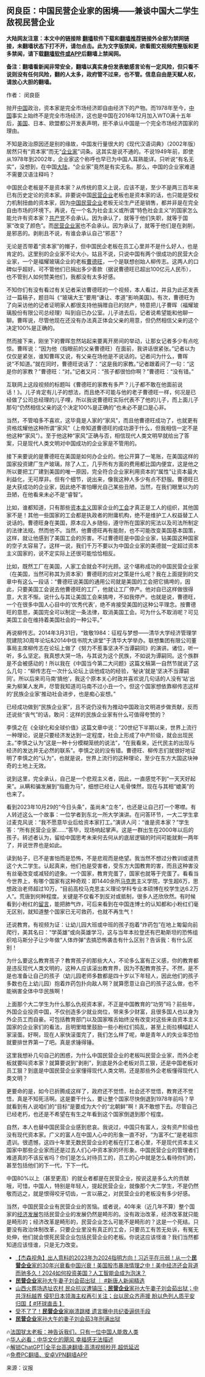  <!-- 面包屑导航 --> <h2>闵良臣：中国民营企业家的困境——兼谈中国大二学生敌视民营企业</h2> <p class="notice"><b>大陆网友注意：本文中的链接除 <a href="https://github.com/bannedbook/fanqiang" >翻墙</a>软件下载和<a href="https://github.com/killgcd/justmysocks/blob/master/README.md">翻墙推荐</a>链接外全部为禁网链接，未翻墙状态下打不开，请勿点击。此为文字版禁闻，欲看图文视频完整版和更多禁闻，请下载<a href="https://github.com/bannedbook/fanqiang">翻墙软件或APP</a>后翻墙上禁闻网。</p><p>备注：翻墙看新闻非常安全，翻墙以真实身份发表敏感言论有一定风险，但只看不说则没有任何风险，翻的人太多，政府管不过来，也不管。信息自由是天赋人权，请放心大胆的翻墙。</b></p>  <div class="entry"> <p>作者： 闵良臣</p> <p id="conimg">抛开<span class='wp_keywordlink_affiliate'><a href="https://www.bannedbook.org/" title="中国" target="_blank">中国</a></span>政治，资本家是完全市场经济即自由经济下的产物。而1978年至今，<a href="https://www.bannedbook.org/bnews/tag/%E4%B8%AD%E5%9B%BD/" class="st_tag internal_tag" rel="tag" title="标签 中国 下的日志">中国</a>事实上始终不是完全市场经济，这也是中国在2016年12月加入WTO满十五年后，<a href="https://www.bannedbook.org/bnews/tag/%e7%be%8e%e5%9b%bd/" class="st_tag internal_tag" rel="tag" title="标签 美国 下的日志">美国</a>、日本、欧盟都公开发表声明，拒不承认中国是一个完全市场经济国家的理由。</p> <p>不知是政治原因还是别的缘故，中国发行量很大的《现代汉语词典》（2002年版）居然只有“资本家”而无“<a href="https://www.bannedbook.org/bnews/tag/%e4%bc%81%e4%b8%9a%e5%ae%b6/" class="st_tag internal_tag" rel="tag" title="标签 企业家 下的日志">企业家</a>”词条。这其实是说不通的。不说1949年前，即使从1978年到2002年，企业家这个称呼也早已为中国人耳熟能详。只听说“有名无实”，没想到，在中国<span class='wp_keywordlink_affiliate'><a href="https://www.bannedbook.org/" title="大陆" target="_blank">大陆</a></span>，“企业家”竟然是有实无名。那么，中国的企业家难道不需要汉语注释吗？</p> <p>中国民企老板是不是资本家？从传统的意义上说，应该不是，至少不是两三百年来已有历史定论的资本家。非要说中国<a href="https://www.bannedbook.org/bnews/tag/%E6%B0%91%E8%90%A5%E4%BC%81%E4%B8%9A/" class="st_tag internal_tag" rel="tag" title="标签 民营企业 下的日志">民营企业</a>老板也是资本家的话，也只能是受权力机制扭曲的资本家，因为<a href="https://www.bannedbook.org/bnews/tag/%E4%B8%AD%E5%9B%BD%E6%B0%91%E8%90%A5%E4%BC%81%E4%B8%9A/" class="st_tag internal_tag" rel="tag" title="标签 中国民营企业 下的日志">中国民营企业</a>老板无论生产还是销售，都并非是在完全自由市场的环境下。再说，在一个名为社会主义或所谓“特色社会主义”的国家怎么能允许有资本家？<a href="https://www.bannedbook.org/bnews/tag/%e5%85%b1%e4%ba%a7%e5%85%9a/" class="st_tag internal_tag" rel="tag" title="标签 共产党 下的日志">共产党</a>不会承认。因为承认了，就等于他们失职，就等于国家“改变了颜色”。而<a href="https://www.bannedbook.org/bnews/tag/%E6%B0%91%E8%90%A5%E4%BC%81%E4%B8%9A%E5%AE%B6/" class="st_tag internal_tag" rel="tag" title="标签 民营企业家 下的日志">民营企业家</a>也不会承认。因为承认了，就等于他们是在剥削，是邪恶的。剥削且不说，有谁会承认自己“邪恶”？</p> <p>无论是否带着“资本家”的帽子，但中国民企老板在员工心里并不是什么好人，也是肯定的。这里别的企业家不论大小，姑且不说，只说中国有两个很成功的民营大企业家，一个是福耀玻璃企业的老板<a href="https://www.bannedbook.org/bnews/tag/%e6%9b%b9%e5%be%b7%e6%97%ba/" class="st_tag internal_tag" rel="tag" title="标签 曹德旺 下的日志">曹德旺</a>，一个是联想创始人柳传志。这两人的口碑似乎超好。可不管他们已捐出多少善款（据说曹德旺已超出100亿元人民币），也不管别人如何赞美他们，我都没有太多好感。</p> <p>不知你们有没有看过有关记者采访曹德旺的一个视频，本人看过，并且为此还发表过一篇稿子，题目叫《“玻璃大王”要用“谦让、孝道”影响美国》。有次，曹德旺为了向采访他的记者证明家人都很支持他捐赠自已的财产，特意把儿子曹晖（福耀玻璃股份有限公司总经理）叫到自已办公室。儿子进去后，记者说希望能和他聊一聊。曹晖说，尽管他现在还没有办法真正体会父亲的用意，但仍然相信父亲的这个决定100%是正确的。</p> <p>然而接下来，刚坐下的曹晖忽然站起来要离开房间的举动，让那女记者多少有点吃惊。曹晖说：“因为他（指眼前的父亲曹德旺）在面前，我讲话很紧张。”记者以为仅仅是紧张，谁知曹晖又说，有父亲在场他是不说话的。记者问为什么，曹晖说“不知道。”就在同时，曹德旺说话了：“这是我的家教。”记者跟着问了一句：“这是你的家教？”曹德旺：“对。”记者又问：“孩子都很怕你啊？”曹德旺：“没有错。”</p> <p>互联网上这段视频的标题叫《曹德旺的家教有多严？儿子都不敢在他面前说话！》。儿子肯定有儿子的想法，而且绝不可能与他的老子曹德旺一样，何况是已经做了公司总经理的儿子哩，所以我说曹德旺实际代表不了他的儿子，而上面儿子那句“仍然相信父亲的这个决定100%是正确的”也未必不是口是心非。</p> <p>当然，不管咱多不喜欢，这毕竟是人家的“家风”，而且他曹德旺成功了，也就更有资格炫耀他这种所谓“家风”（上帝知道曹德旺的成功源于什么，但我相信一定不是他这种“家风”）。至于他这种“家风”正确与否，相信现代人类文明早就给出了答案，只是现代人类文明对中国成功的企业家是不管用的。</p> <p>接下来要说的是曹德旺在美国是如何办企业的。他公开算了一笔账，在美国这样的国家投资建厂生产玻璃，除了人工，几乎所有方面的费用都比国内便宜，这是他之所以要把工厂建到美国的唯一原因，完全符合企业家利用资本的“属性”让资本最大利益化，无可厚非。但有个细节，说出来，像我这种人多少有点不舒服。曹德旺已是大获成功的企业家，因此绝不害怕曝光自己某些丑陋，当然，在我们眼里以为的丑陋，在他看来未必不是“睿智”。</p> <p>比如，谁都知道，只有那些<span class='wp_keywordlink'><a href="https://www.bannedbook.org/forum2/topic920.html" title="资本主义与自由" target="_blank">资本主义</a></span>国家企业的<a href="https://www.bannedbook.org/bnews/tag/%e5%b7%a5%e4%bc%9a/" class="st_tag internal_tag" rel="tag" title="标签 工会 下的日志">工会</a>才真正是工人的组织，其他国家不是！其他一些国家的工会都是执政者的附庸机构，绝不是维护工人权益替工人说话的。曹德旺身在美国，原本应入乡随俗，遵守所在国家的宪法以及司法所制定的法律法规。然而他不。当然，他曹德旺再有能耐，也不可能改变美国基本国策，这样，就让他感到了美国工会的厉害。不过曹德旺是中国企业家，钻美国这种国家的空子太容易了。这样一说，我们千万不要以为中国企业家的美德就一定超过资本主义国家的，说不定实际上还很可能恰恰相反。</p> <p>比如，既然工厂在美国，人家工会就会不时光顾。这个堪称成功的中国民营企业家（在美国，当然可称其为资本家）曹德旺的应对之策是什么呢？我在上面提到的文章中有这么一段话：“曹德旺说美国的通用公司就是美国的工会把它搞垮的，因此，只要美国工会说去他曹德旺的工厂，他就让工厂停产。他对自已这样做很得意，大言不惭。说什么与其让美国工会来搞垮，不如我停产。也就是说，曹德旺，一个在很多中国人心目中的‘优秀代表’，绝不肯接受美国的这种公平理念。按曹德旺的意思，美国完全可以制定一条法律，取消美国工会。可为什么不取消呢？可见美国工会在维持着美国社会的一种公平。”</p> <p>再说柳传志。2014年3月31日，“致敬1984：征程与梦想——清华大学经济管理学院建院30周年论坛&amp;2014中信书院大讲堂”于清华大学举办。联想集团有限公司董事局主席柳传志在论坛上做了《努力不惹事坚决不当谭嗣同》的演讲。诸位，听一听，多么坚定。我真想大哭一场，与其说为这个民族，不如说为谭嗣同。这个族群是不会被感动的！所以我在《中国当今第二大问题》这篇文稿第一自然节就说了这么几句：“柳传志在一次什么论坛上谈他成功的经验，‘秘诀’就是‘坚决不当谭嗣同’。所以后来司马南‘搞他’，我这个原本关心时政并喜欢说几句话的人没有‘站’出来为柳某人发声，尽管我知道司马南不过小丑一个。但这个国家想依靠柳传志这样的‘民族企业家’推动社会进步，也是痴心妄想。”</p> <p>已经成功做到“民族企业家”，且不说仍没有为推动中国政治文明进步做贡献，反而还说些“丧气”的话，敢问：这样的民族企业家有什么可值得夸赞的？</p>  <p>李慎之在《全球化和全球价值》这篇文章中说：”20世纪下半期以来，世界上流行一种理论，说是只要经济发达到一定程度，社会上形成了中产阶级，就会出现民主。”李慎之认为“这是一种十分模糊笼统的说法”，“在我看来，近代民主的出现与经济的发达并无必然的联系”。李慎之说的没有错。曹德旺、柳传志们就很好地证明了李慎之的“认为”，也就是说，世界上流行的这种理论，至少在东方大国这块神奇的土地上无效。</p> <p>说到这里，完全承认，自己是一个悲观主义者，因此，一直感觉不到“一天天好起来”。从瞒和骗发展到“指鹿为马”，细想已经让人毛骨悚然，现在与其相“媲美”的也来了。</p> <p>看到2023年10月29的“今日头条”，虽尚未“立冬”，也还是让自己打一个寒噤。有人转述这么一个故事：一位学者到东北一所大学演讲。在问答环节，一大二学生拿过麦克风说：“我不愿意毕业后给资本家打工。”演讲人问：“谁是资本家？”学生答：“所有民营企业家……”答毕，现场响起掌声。这是一群出生在2000年以后的孩子。转述者认为，留给中国思考未来何去何从的底层逻辑的时间可能就剩一两年了，并说世界也是如此。</p> <p>读到帖子，已不是害怕而是恐怖，不是悲观而是绝望。我当然不想过分教训或谴责这个大二学生。认起真来，他们也是受害者，受东方大国教育的害，而且这种害没有丝毫改变或减轻的迹象。一个国家，教育完蛋了，国家也就等于完蛋了。看看当今世界上，有哪个国家有这种奇观：即1440余所<span class='wp_keywordlink'><a href="https://www.bannedbook.org/forum2/topic105.html" title="《马克思的成魔之路》" target="_blank">马克思</a></span>主义学院，学生超6万，思想政治老师超过10万，“目前高校马克思主义理论学科专业本硕博在校学生达6.2万人”。荒唐到何种程度。关键是不仅看不到反对或抵制，很多人还欣欣然。有时候看到小粉红的<span class='wp_keywordlink'><a href="https://www.bannedbook.org/bnews/tougao/" title="留言" target="_blank">留言</a></span>，能把肺气炸，可后来看到在中国连博士的认知都和小粉红们毫无区别，就知道整个国家已无可救药，也就不再生气！</p> <p>还说教育。有视频为证：让幼儿园大班或中班的孩子抱着“炸药包”在地上匍匐向前爬行，美其名曰：“学英雄”或向英雄学习，这与当年本拉登还有巴勒斯坦的恐怖组织哈马斯分子让少年做“人体炸弹”去搞恐怖袭击有什么区别？告诉我：有什么区别！</p> <p>为什么要这么教育孩子？教育孩子的那些大人，不论多么富有正义感，你的教育都是违反现代人类文明的，这种人应该滚出教育界，因为不配教育孩子。不然，是不是也准备让自己的孩子（幼儿园老师多数都是四十岁以下年轻人，因此他们的孩子多数也在上幼儿园）抱着炸药包扑向敌人啊？就算愿意让自己的孩子这么做，也不能祸害全体中华民族啊！</p> <p>上面那个大二学生为什么那么仇视资本家，不正是中国教育的“功劳”吗？前些年，外国企业投资中国，不仅创造多少就业岗位，带来多少财富，且很多国人也以身为外企员工而自豪。可包括教育部门以及国家喉舌始终没有改变对这些来自资本主义国家的企业家们的看法，且明里暗里鼓励一些小粉红们捣乱，甚至上街拉横幅赶人家滚蛋。好啊，现在人家快滚蛋完了，我们怎么样了呢，单是青年人的失业率恐怕就要排世界第一了吧。真是求锤得锤。</p>  <p>这里我想补几句自己的困惑，为什么中国民营企业的老板叫民营企业家，而外企老板就要叫资本家？就算要说到“剥削”，到底是外企老板对员工狠，还是中国老板对员工狠？到底是中国民营企业家懂得现代人类文明，还是那些外企老板懂得现代人类文明？</p> <p>更要命的是，如今已折腾成这样了，政府还不觉悟，社会还不觉悟，教育还不觉悟，真是不知死活啊。这是要干什么，要让整个国家尽快倒退到1978年前吗？早就看到有人说咱们的“目标”是要成为大个的“北朝鲜”啊！真不敢想下去。尽管自己已经老朽，也还是不希望在有生之年看到这个国家倒退到那个程度。</p> <p>自然，本人也替中国民营企业感到悲哀。我说过，中国只有富人，没有资产阶级也没有现代资本家。广义的富人在中国人心中的形象一直不好，“为富不仁”是老祖宗遗训。很遗憾，这四十年里无数民营企业的老板在打工者心里，不是现代资本主义国家中那些企业家而还是过去人们心中资本家的坏形象。中国民营企业的管理者们难道真的不该反省吗？你们是怎么对待员工的，员工的心中就是怎么看待你们的，甚至包括他们的下一代，下下一代。</p> <p>中国80%以上（甚至更高）的就业者都是在民营企业，按说这是多么大的贡献哦，可惜，中国人，特别是年轻人，提起民营企业，就像那个大二学生，不是仍然敬而远之，就是恨得咬牙切齿，一言以蔽之，对民营企业的老板没有多少好感。</p> <p>当然，中国民营企业有民营企业的苦恼。或者说，40年来（近几年不算）整个国家的<span class='wp_keywordlink'><a href="https://www.bannedbook.org/forum2/topic869.html" title="宪政、法治和经济发展——走向市场经济的制度保障" target="_blank">经济发展</a></span>包括民营企业的发展仍然是畸形的。没有政治改革，经济改革就只能是畸形的；经济改革是畸形的，民营企业怎么可能不是畸形的？这是一个死结。只要没有政治体制改革，只要企业里没有真正的工会，只要员工有苦无处诉，有冤无处伸，他们就会恨死民营企业包括民营企业的老板。你说这应该怪谁？我们当然都知道应该怪谁，只是无力改变。</p> <!--<div id="taboola-mid-1"></div>--><ul class='op-related-articles' title='相关阅读'> <li><a href='https://www.bannedbook.org/bnews/comments/20231231/1981431.html' target='_blank'>【杰森视角】出人意料的2023年为2024指明方向！习近平在示弱！从一个<b>民营企业</b>家的30年兴衰看中国兴衰！美国股市暴涨情理之中！美中经济还会背道而驰多久！2024如何投资美国？人工智能会成为泡沫？</a></li> <li><a href='https://www.bannedbook.org/bnews/bannedvideo/20231113/1960609.html' target='_blank'><b>民营企业</b>家孙大午妻子刘会茹出狱 ｜ #新唐人新闻精选</a></li> <li><a href='https://www.bannedbook.org/bnews/bannedvideo/20231113/1960569.html' target='_blank'>山西火葬场选址农村 民众抗议遭镇压；<b>民营企业</b>家孙大午妻子刘会茹出狱；中共浮标越界 侵犯日本领海主权再引关注；台以民众齐声援 盼以色列人质平安归国【 #环球直击 】</a></li> <li><a href='https://www.bannedbook.org/bnews/baitai/20231112/1960222.html' target='_blank'>受不了了！<b>民营企业</b>家崩溃跳楼 遗言曝中共纪委逼供手段</a></li> <li><a href='https://www.bannedbook.org/bnews/headline/20231112/1959988.html' target='_blank'><b>民营企业</b>家孙大午的妻子刘会茹3年刑满出狱</a></li> </ul> <p class="texttj"> 🔥<a href="https://www.bannedbook.org/bnews/ssgc/20230219/1850782.html" target="_blank">法国犹太老板：神告诉我们，只有一位中国人能救人类</a><br/> 🔥<a href="https://www.bannedbook.org/bnews/comments/20220220/1694796.html" target="_blank">华人必看：中华文化的飓风 幸福感无法描述</a><br/> 🔥<a href="https://github.com/bannedbook/fanqiang/wiki/V2ray%E6%9C%BA%E5%9C%BA" target="_blank">解锁ChatGPT|全平台高速翻墙:高清视频秒开,超低延迟</a><br/> 🔥<a href="https://github.com/bannedbook/fanqiang/wiki/%E7%A6%81%E9%97%BB%E7%BD%91%E5%AE%89%E5%8D%93%E7%BF%BB%E5%A2%99%E6%96%B0%E9%97%BBAPP" target="_blank">免费PC翻墙、安卓VPN翻墙APP</a><br/> </p><p class="src-info">来源：议报 </p> <a name='sharetosocial'></a> <div style="margin-bottom:5px;padding-bottom:5px;clear:both"> <div id="archive-pix-1" class="banner-ads"> <!-- AuctionX Display platform tag START --> <div id="27602x728x90x621x_ADSLOT1" clicktrack="%%CLICK_URL_ESC%%"></div>  <!-- AuctionX Display platform tag END --> </div> <div id="archive-pix-2" class="banner-ads"> <!-- AuctionX Display platform tag START --> <div id="27556x300x250x621x_ADSLOT1" clicktrack="%%CLICK_URL_ESC%%" style="margin:0 auto;text-align:center"></div>  <!-- AuctionX Display platform tag END --> </div> </div>  <div id="archive-pix-1" class="banner-ads"> <!-- AuctionX Display platform tag START --> <div id="27603x728x90x621x_ADSLOT1" clicktrack="%%CLICK_URL_ESC%%"></div>  <!-- AuctionX Display platform tag END --> </div> </div><!--END ENTRY--> 